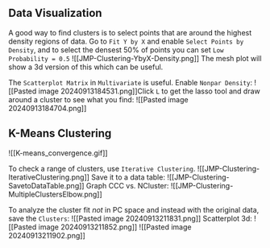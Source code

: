 ## Data Visualization

A good way to find clusters is to select points that are around the highest density regions of data.  Go to `Fit Y by X` and enable `Select Points by Density`, and to select the densest 50% of points you can set `Low Probability = 0.5`
![[JMP-Clustering-YbyX-Density.png]]
The mesh plot will show a 3d version of this which can be useful.

The `Scatterplot Matrix` in `Multivariate` is useful.  Enable `Nonpar Density`:
![[Pasted image 20240913184531.png]]Click `L` to get the lasso tool and draw around a cluster to see what you find:
![[Pasted image 20240913184704.png]]


## K-Means Clustering

![[K-means_convergence.gif]]

To check a range of clusters, use `Iterative Clustering`.
![[JMP-Clustering-IterativeClustering.png]]
Save it to a data table:
![[JMP-Clustering-SavetoDataTable.png]]
Graph CCC vs. NCluster:
![[JMP-Clustering-MultipleClustersElbow.png]]

To analyze the cluster fit *not* in PC space and instead with the original data, save the `Clusters`:
![[Pasted image 20240913211831.png]]
Scatterplot 3d:
![[Pasted image 20240913211852.png]]
![[Pasted image 20240913211902.png]]

